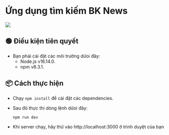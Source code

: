 # Ứng dụng tìm kiếm BK News

![](./screen-shot.gif)

## 🟢 Điều kiện tiên quyết

- Bạn phải cài đặt các môi trường dứoi đây:
  - Node.js v16.14.0.
  - npm v8.3.1.

## 📦 Cách thực hiện

- Chạy `npm install` để cài đặt các dependencies.
- Sau đó thực thi dòng lệnh dứoi đây:

  ```shell
  npm run dev
  ```

- Khi server chạy, hãy thử vào http://localhost:3000 ở trình duyệt của bạn
